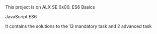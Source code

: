 This project is on ALX SE 0x00. ES6 Basics

JavaScript ES6

It contains the solutions to the 13 mandatory task and 2 advanced task
